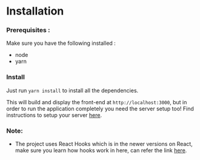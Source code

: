 # Installation

### Prerequisites :

Make sure you have the following installed :

- node
- yarn

### Install

Just run `yarn install` to install all the dependencies.

This will build and display the front-end at `http://localhost:3000`, but in order to run the application completely you need the server setup too! Find instructions to setup your server [here](https://gitlab.com/maitrungduc1410/transcriptor-server-next).

### Note:

- The project uses React Hooks which is in the newer versions on React, make sure you learn how hooks work in here, can refer the link [here](https://reactjs.org/docs/hooks-intro.html).